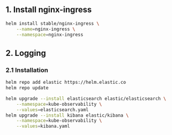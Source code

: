 ## 1. Install nginx-ingress
```bash
helm install stable/nginx-ingress \
    --name=nginx-ingress \
    --namespace=nginx-ingress
```

## 2. Logging
### 2.1 Installation
```bash
helm repo add elastic https://helm.elastic.co
helm repo update

helm upgrade --install elasticsearch elastic/elasticsearch \
    --namespace=kube-observability \
    --values=elasticsearch.yaml
helm upgrade --install kibana elastic/kibana \
    --namespace=kube-observability \
    --values=kibana.yaml
```
